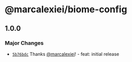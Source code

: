 # @marcalexiei/biome-config

## 1.0.0

### Major Changes

- [`5b76bdc`](https://github.com/marcalexiei/biome-config/commit/5b76bdcf78bbda5a1d610336ead7f64a87a89220) Thanks [@marcalexiei](https://github.com/marcalexiei)! - feat: initial release
